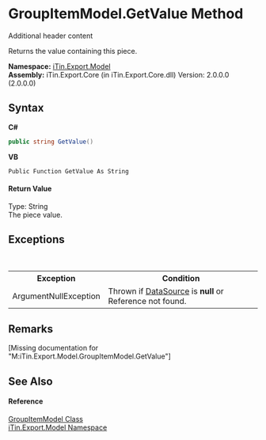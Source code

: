 # GroupItemModel.GetValue Method 
Additional header content 

Returns the value containing this piece.

**Namespace:**&nbsp;<a href="N_iTin_Export_Model">iTin.Export.Model</a><br />**Assembly:**&nbsp;iTin.Export.Core (in iTin.Export.Core.dll) Version: 2.0.0.0 (2.0.0.0)

## Syntax

**C#**<br />
``` C#
public string GetValue()
```

**VB**<br />
``` VB
Public Function GetValue As String
```


#### Return Value
Type: String<br />The piece value.

## Exceptions
&nbsp;<table><tr><th>Exception</th><th>Condition</th></tr><tr><td>ArgumentNullException</td><td>Thrown if <a href="P_iTin_Export_Model_FixedItemModel_DataSource">DataSource</a> is <strong>null</strong> or Reference not found.</td></tr></table>

## Remarks
\[Missing <remarks> documentation for "M:iTin.Export.Model.GroupItemModel.GetValue"\]

## See Also


#### Reference
<a href="T_iTin_Export_Model_GroupItemModel">GroupItemModel Class</a><br /><a href="N_iTin_Export_Model">iTin.Export.Model Namespace</a><br />